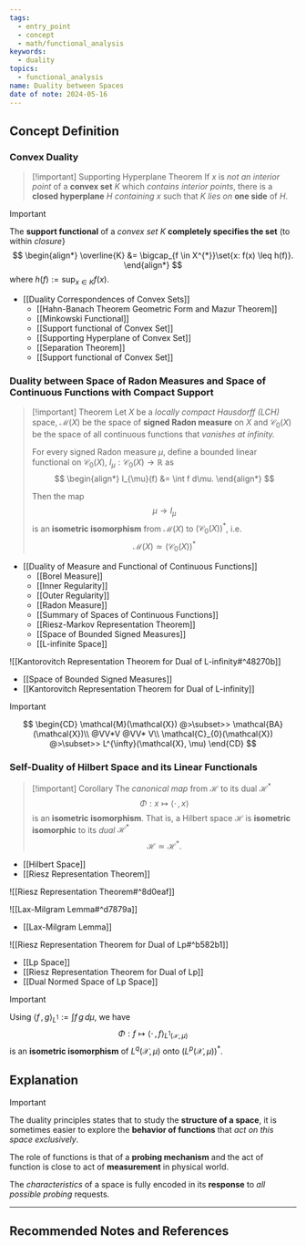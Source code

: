 ```yaml
---
tags:
  - entry_point
  - concept
  - math/functional_analysis
keywords:
  - duality
topics:
  - functional_analysis
name: Duality between Spaces
date of note: 2024-05-16
---
```


## Concept Definition

### Convex Duality

>[!important] Supporting Hyperplane Theorem
>If $x$ is *not an interior point* of a **convex set** $K$ which *contains interior points*, there is a **closed hyperplane** $H$ *containing* $x$ such that $K$ *lies on* **one side** of $H$.

>[!important]
>The **support functional** of a *convex set* $K$ **completely specifies the set** (to within *closure*}
>$$
> \begin{align*}
> \overline{K} &= \bigcap_{f \in X^{*}}\set{x: f(x) \leq h(f)}.
> \end{align*}
>$$ 
>where $h(f) := \sup_{x \in K}f(x).$


- [[Duality Correspondences of Convex Sets]]
	- [[Hahn-Banach Theorem Geometric Form and Mazur Theorem]]
	- [[Minkowski Functional]]
	- [[Support functional of Convex Set]]
	- [[Supporting Hyperplane of Convex Set]]
	- [[Separation Theorem]]
	- [[Support functional of Convex Set]]


### Duality between Space of Radon Measures and Space of Continuous Functions with Compact Support

>[!important] Theorem
>Let $X$ be a *locally compact Hausdorff (LCH)* space,  $\mathcal{M}(X)$ be the space of **signed Radon measure** on $X$ and $\mathcal{C}_{0}(X)$ be the space of all continuous functions that *vanishes at infinity.* 
>
>For every signed Radon measure $\mu$, define a bounded linear functional on $\mathcal{C}_{0}(X)$, $I_{\mu}: \mathcal{C}_{0}(X) \to \mathbb{R}$ as
> $$
> \begin{align*}
> I_{\mu}(f) &= \int f d\mu. 
> \end{align*}
> $$
>
>Then the map 
>$$
>\mu \rightarrow I_{\mu}
>$$ 
>is an **isometric isomorphism** from $\mathcal{M}(X)$ to $(\mathcal{C}_{0}(X))^{*}$, i.e.
>$$\mathcal{M}(X) \simeq (\mathcal{C}_{0}(X))^{*} $$


- [[Duality of Measure and Functional of Continuous Functions]]
	- [[Borel Measure]]
	- [[Inner Regularity]]
	- [[Outer Regularity]]
	- [[Radon Measure]]
	- [[Summary of Spaces of Continuous Functions]]
	- [[Riesz-Markov Representation Theorem]]
	- [[Space of Bounded Signed Measures]]
	- [[L-infinite Space]]

![[Kantorovitch Representation Theorem for Dual of L-infinity#^48270b]]

- [[Space of Bounded Signed Measures]]
- [[Kantorovitch Representation Theorem for Dual of L-infinity]]


>[!important]
>$$
>\begin{CD}
> \mathcal{M}(\mathcal{X}) @>\subset>> \mathcal{BA}(\mathcal{X})\\ 
>@VV*V  @VV* V\\ 
> \mathcal{C}_{0}(\mathcal{X}) @>\subset>> L^{\infty}(\mathcal{X}, \mu)
>\end{CD}
>$$ 


### Self-Duality of Hilbert Space and its Linear Functionals

>[!important] Corollary
>The *canonical map* from $\mathcal{H}$ to its dual $\mathcal{H}^{*}$ 
>$$
>\Phi: x \mapsto \left\langle \cdot \,,\, x   \right\rangle
>$$
>is an **isometric isomorphism**.  That is,  a Hilbert space $\mathcal{H}$ is **isometric isomorphic** to its *dual* $\mathcal{H}^{*}$
>$$
>\mathcal{H} \simeq \mathcal{H}^{*}.
>$$

- [[Hilbert Space]]
- [[Riesz Representation Theorem]]

![[Riesz Representation Theorem#^8d0eaf]]


![[Lax-Milgram Lemma#^d7879a]]

- [[Lax-Milgram Lemma]]

![[Riesz Representation Theorem for Dual of Lp#^b582b1]]

- [[Lp Space]]
- [[Riesz Representation Theorem for Dual of Lp]]
- [[Dual Normed Space of Lp Space]]

>[!important]
>Using $\left\langle  f\,,\,g    \right\rangle_{L^1} := \int f\,g\,d\mu$, we have
>$$
>\Phi: f \mapsto \left\langle  \cdot\,,\, f   \right\rangle_{L^{1}(\mathcal{X}, \mu)}
>$$
>is an **isometric isomorphism** of $L^{q}(\mathcal{X}, \mu)$ onto $\left(L^{p}(\mathcal{X}, \mu)\right)^{*}.$


## Explanation

>[!important]
>The duality principles states that to study the **structure of a space**, it is sometimes easier to explore the **behavior of functions** that *act on this space exclusively*. 
>
>The role of functions is that of a **probing mechanism** and the act of function is close to act of **measurement** in physical world.
>
>The *characteristics* of a space is fully encoded in its **response** to *all possible probing* requests.



-----------
##  Recommended Notes and References



